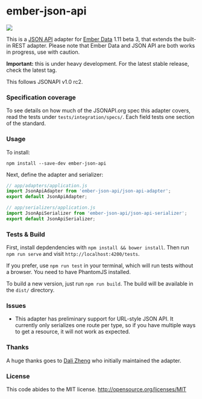 # ember-json-api

![](https://travis-ci.org/kurko/ember-json-api.svg?branch=master)

This is a [JSON API](http://jsonapi.org) adapter for [Ember Data](http://github.com/emberjs/data)
1.11 beta 3, that extends the built-in REST adapter. Please note that Ember Data
and JSON API are both works in progress, use with caution.

**Important:** this is under heavy development. For the latest stable release,
check the latest tag.

This follows JSONAPI v1.0 rc2.

### Specification coverage

To see details on how much of the JSONAPI.org spec this adapter covers, read the
tests under `tests/integration/specs/`. Each field tests one section of the
standard.

### Usage

To install:

```
npm install --save-dev ember-json-api
```

Next, define the adapter and serializer:

```js
// app/adapters/application.js
import JsonApiAdapter from 'ember-json-api/json-api-adapter';
export default JsonApiAdapter;

// app/serializers/application.js
import JsonApiSerializer from 'ember-json-api/json-api-serializer';
export default JsonApiSerializer;
```

### Tests & Build

First, install depdendencies with `npm install && bower install`. Then run
`npm run serve` and visit `http://localhost:4200/tests`.

If you prefer, use `npm run test` in your terminal, which will run tests
without a browser. You need to have PhantomJS installed.

To build a new version, just run `npm run build`. The build will be
available in the `dist/` directory.

### Issues

- This adapter has preliminary support for URL-style JSON API. It currently
only serializes one route per type, so if you have multiple ways to get a
resource, it will not work as expected.

### Thanks

A huge thanks goes to [Dali Zheng](https://github.com/daliwali) who initially
maintained the adapter.

### License

This code abides to the MIT license. http://opensource.org/licenses/MIT
